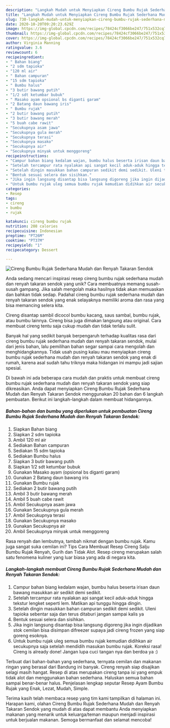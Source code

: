```yaml
---
description: "Langkah Mudah untuk Menyiapkan Cireng Bumbu Rujak Sederhana Mudah dan Renyah Takaran Sendok yang Enak"
title: "Langkah Mudah untuk Menyiapkan Cireng Bumbu Rujak Sederhana Mudah dan Renyah Takaran Sendok yang Enak"
slug: 730-langkah-mudah-untuk-menyiapkan-cireng-bumbu-rujak-sederhana-mudah-dan-renyah-takaran-sendok-yang-enak
date: 2020-10-20T09:20:23.629Z
image: https://img-global.cpcdn.com/recipes/78424cf3066be247/751x532cq70/cireng-bumbu-rujak-sederhana-mudah-dan-renyah-takaran-sendok-foto-resep-utama.jpg
thumbnail: https://img-global.cpcdn.com/recipes/78424cf3066be247/751x532cq70/cireng-bumbu-rujak-sederhana-mudah-dan-renyah-takaran-sendok-foto-resep-utama.jpg
cover: https://img-global.cpcdn.com/recipes/78424cf3066be247/751x532cq70/cireng-bumbu-rujak-sederhana-mudah-dan-renyah-takaran-sendok-foto-resep-utama.jpg
author: Virginia Manning
ratingvalue: 3.6
reviewcount: 6
recipeingredient:
- " Bahan biang"
- "2 sdm tapioka"
- "120 ml air"
- " Bahan campuran"
- "15 sdm tapioka"
- " Bumbu halus"
- "3 butir bawang putih"
- "1/2 sdt ketumbar bubuk"
- " Masako ayam opsional bs diganti garam"
- "2 Batang daun bawang iris"
- " Bumbu rujak"
- "2 butir bawang putih"
- "3 butir bawang merah"
- "5 buah cabe rawit"
- "Secukupnya asam jawa"
- "Secukupnya gula merah"
- "Secukupnya terasi"
- "Secukupnya masako"
- "Secukupnya air"
- "Secukupnya minyak untuk menggoreng"
recipeinstructions:
- "Campur bahan biang kedalam wajan, bumbu halus beserta irisan daun bawang masukkan air sedikit demi sedikit."
- "Setelah tercampur rata nyalakan api sangat kecil aduk-aduk hingga tekstur lengket seperti lem. Matikan api tunggu hingga dingin."
- "Setelah dingin masukkan bahan campuran sedikit demi sedikit. Uleni tapioka sebentar saja dan terus ditaburi jangan sampai kalis ya"
- "Bentuk sesuai selera dan sisihkan."
- "Jika ingin langsung disantap bisa langsung digoreng jika ingin dijadikan stok cemilan bisa disimpan difreezer supaya jadi cireng frozen yang siap goreng esoknya."
- "Untuk bumbu rujak uleg semua bumbu rujak kemudian didihkan air secukupnya saja setelah mendidih masukan bumbu rujak. Koreksi rasa! Cireng is already done! Jangan lupa cuci tangan nya dan berdoa ya :)"
categories:
- Resep
tags:
- cireng
- bumbu
- rujak

katakunci: cireng bumbu rujak 
nutrition: 208 calories
recipecuisine: Indonesian
preptime: "PT26M"
cooktime: "PT37M"
recipeyield: "1"
recipecategory: Dessert

---
```



![Cireng Bumbu Rujak Sederhana Mudah dan Renyah Takaran Sendok](https://img-global.cpcdn.com/recipes/78424cf3066be247/751x532cq70/cireng-bumbu-rujak-sederhana-mudah-dan-renyah-takaran-sendok-foto-resep-utama.jpg)

Anda sedang mencari inspirasi resep cireng bumbu rujak sederhana mudah dan renyah takaran sendok yang unik? Cara membuatnya memang susah-susah gampang. Jika salah mengolah maka hasilnya tidak akan memuaskan dan bahkan tidak sedap. Padahal cireng bumbu rujak sederhana mudah dan renyah takaran sendok yang enak selayaknya memiliki aroma dan rasa yang bisa memancing selera kita.

Cireng disantap sambil dicocol bumbu kacang, saus sambal, bumbu rujak, atau bumbu lainnya. Cireng bisa juga dimakan langsung atau original. Cara membuat cireng tentu saja cukup mudah dan tidak terlalu sulit.

Banyak hal yang sedikit banyak berpengaruh terhadap kualitas rasa dari cireng bumbu rujak sederhana mudah dan renyah takaran sendok, mulai dari jenis bahan, lalu pemilihan bahan segar sampai cara mengolah dan menghidangkannya. Tidak usah pusing kalau mau menyiapkan cireng bumbu rujak sederhana mudah dan renyah takaran sendok yang enak di rumah, karena asal sudah tahu triknya maka hidangan ini mampu jadi sajian spesial.


Di bawah ini ada beberapa cara mudah dan praktis untuk membuat cireng bumbu rujak sederhana mudah dan renyah takaran sendok yang siap dikreasikan. Anda dapat menyiapkan Cireng Bumbu Rujak Sederhana Mudah dan Renyah Takaran Sendok menggunakan 20 bahan dan 6 langkah pembuatan. Berikut ini langkah-langkah dalam membuat hidangannya.

<!--inarticleads1-->

##### Bahan-bahan dan bumbu yang diperlukan untuk pembuatan Cireng Bumbu Rujak Sederhana Mudah dan Renyah Takaran Sendok:

1. Siapkan  Bahan biang
1. Siapkan 2 sdm tapioka
1. Ambil 120 ml air
1. Sediakan  Bahan campuran
1. Sediakan 15 sdm tapioka
1. Sediakan  Bumbu halus
1. Siapkan 3 butir bawang putih
1. Siapkan 1/2 sdt ketumbar bubuk
1. Gunakan  Masako ayam (opsional bs diganti garam)
1. Gunakan 2 Batang daun bawang iris
1. Gunakan  Bumbu rujak
1. Sediakan 2 butir bawang putih
1. Ambil 3 butir bawang merah
1. Ambil 5 buah cabe rawit
1. Ambil Secukupnya asam jawa
1. Gunakan Secukupnya gula merah
1. Ambil Secukupnya terasi
1. Gunakan Secukupnya masako
1. Gunakan Secukupnya air
1. Ambil Secukupnya minyak untuk menggoreng


Rasa renyah dan lembutnya, tambah nikmat dengan bumbu rujak. Kamu juga sangat suka cemilan ini? Tips Cara Membuat Resep Cireng Salju Bumbu Rujak Renyah, Gurih dan Tidak Alot. Resep cireng merupakan salah satu fenomena kuliner yang luar biasa yang ada di negara kita. 

<!--inarticleads2-->

##### Langkah-langkah membuat Cireng Bumbu Rujak Sederhana Mudah dan Renyah Takaran Sendok:

1. Campur bahan biang kedalam wajan, bumbu halus beserta irisan daun bawang masukkan air sedikit demi sedikit.
1. Setelah tercampur rata nyalakan api sangat kecil aduk-aduk hingga tekstur lengket seperti lem. Matikan api tunggu hingga dingin.
1. Setelah dingin masukkan bahan campuran sedikit demi sedikit. Uleni tapioka sebentar saja dan terus ditaburi jangan sampai kalis ya
1. Bentuk sesuai selera dan sisihkan.
1. Jika ingin langsung disantap bisa langsung digoreng jika ingin dijadikan stok cemilan bisa disimpan difreezer supaya jadi cireng frozen yang siap goreng esoknya.
1. Untuk bumbu rujak uleg semua bumbu rujak kemudian didihkan air secukupnya saja setelah mendidih masukan bumbu rujak. Koreksi rasa! Cireng is already done! Jangan lupa cuci tangan nya dan berdoa ya :)


Terbuat dari bahan-bahan yang sederhana, ternyata cemilan dan makanan ringan yang berasal dari Bandung ini banyak. Cireng renyah siap disajikan selagi masih hangat. Resep di atas merupakan cireng tanpa isi yang empuk tidak alot dan menggunakan bahan sederhana. Haluskan semua bahan sampai benar-benar halus. Penjelasan lengkap seputar Resep Ayam Bumbu Rujak yang Enak, Lezat, Mudah, Simple. 

Terima kasih telah membaca resep yang tim kami tampilkan di halaman ini. Harapan kami, olahan Cireng Bumbu Rujak Sederhana Mudah dan Renyah Takaran Sendok yang mudah di atas dapat membantu Anda menyiapkan makanan yang menarik untuk keluarga/teman maupun menjadi inspirasi untuk berjualan makanan. Semoga bermanfaat dan selamat mencoba!
